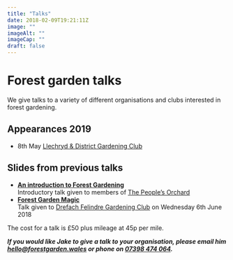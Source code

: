 ```yaml
---
title: "Talks"
date: 2018-02-09T19:21:11Z
image: ""
imageAlt: ""
imageCap: ""
draft: false
---
```


# Forest garden talks

We give talks to a variety of different organisations and clubs interested in forest gardening.

## Appearances 2019

* 8th May [Llechryd & District Gardening Club](https://www.facebook.com/LlechrydDGC/)

## Slides from previous talks

* **[An introduction to Forest Gardening](/talks/intro/#1)**  
  Introductory talk given to members of [The People’s Orchard](http://www.stdogmaelsabbey.org.uk/peoplesorchard)
* **[Forest Garden Magic](/talks/magic/#1)**  
  Talk given to [Drefach Felindre Gardening Club](http://www.drefachfelindregardeningclub.co.uk) on Wednesday 6th June 2018

The cost for a talk is £50 plus mileage at 45p per mile.

**_If you would like Jake to give a talk to your organisation, please email him [hello@forestgarden.wales](mailto:hello@forestgarden.wales) or phone on [07398&nbsp;474&nbsp;064](tel:+447398474064)._**
